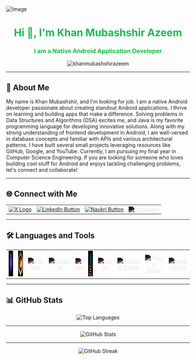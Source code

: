<div style="display: flex; justify-content: center; align-items: center; width: 100%;">
    <img src="https://github.com/user-attachments/assets/65ee6c06-50d8-424a-8e77-3ffb39e66f67" alt="Image" style="width: 100%; height: auto;">
</div>



<h1 align="center" style="color:#1DB954;">Hi 👋, I'm Khan Mubashshir Azeem</h1>
<h3 align="center" style="color:#0DC143;">I am a Native Android Application Developer</h3>

<p align="center">
    <img src="https://komarev.com/ghpvc/?username=khanmubashshirazeem&label=Profile%20views&color=1DB954&style=flat" alt="khanmubashshirazeem" />
</p>

---

## 🚀 About Me

My name is Khan Mubashshir, and I'm looking for job. I am a native Android developer passionate about creating standout Android applications. I thrive on learning and building apps that make a difference. Solving problems in Data Structures and Algorithms (DSA) excites me, and Java is my favorite programming language for developing innovative solutions. Along with my strong understanding of frontend development in Android, I am well-versed in database concepts and familiar with APIs and various architectural patterns. I have built several small projects leveraging resources like GitHub, Google, and YouTube. Currently, I am pursuing my final year in Computer Science Engineering. If you are looking for someone who loves building cool stuff for Android and enjoys tackling challenging problems, let's connect and collaborate!

---

## 🌐 Connect with Me

<table>
  <tr>
    <!-- X Link -->
    <td>
      <a href="https://x.com/KhanMubashshir9" target="blank">
        <img src="https://img.freepik.com/free-vector/twitter-app-new-logo-x-black-background_1017-45425.jpg?ga=GA1.1.1240112832.1725425929&semt=ais_hybrid" alt="X Logo" width="50" height="50">
      </a>
    </td>
        <td>
      <a href="https://www.linkedin.com/in/khanmubashshir/" target="blank">
        <img src="https://img.shields.io/badge/linkedin-0A66C2?style=for-the-badge&logo=linkedin&logoColor=white" alt="LinkedIn Button" height="50">
      </a>
    </td>
        <td>
      <a href="https://www.naukri.com/mnjuser/profile?id=&altresid" target="blank">
        <img src="https://play-lh.googleusercontent.com/76gEFhQto5xMHr2Qf8nWLvm1s0O60clhkwHvxQDSeI3hthf7Zs05JJQeyg5H347DGQ" alt="Naukri Button" width="50" height="50">
      </a>
    </td>
        <td>
      <a href="https://www.instagram.com/mr.mubashshir__khan/" target="blank">
        <img align="center" src="https://raw.githubusercontent.com/rahuldkjain/github-profile-readme-generator/master/src/images/icons/Social/instagram.svg" alt="Instagram" height="30" width="40" style="filter: invert(100%); transition: transform 0.3s ease;" onmouseover="this.style.transform='scale(1.2)';" onmouseout="this.style.transform='scale(1)';"/>
      </a>
    </td>
  </tr>
</table>

---

## 🛠 Languages and Tools

<table>
  <tr>
    <td align="center">
      <a href="https://developer.android.com" target="_blank" rel="noreferrer">
        <img src="https://raw.githubusercontent.com/devicons/devicon/master/icons/android/android-original-wordmark.svg" alt="Android" width="80" height="70" style="filter: invert(100%); transition: transform 0.3s ease;" onmouseover="this.style.transform='scale(1.2)';" onmouseout="this.style.transform='scale(1)';"/>
      </a>
    </td>
    <td align="center">
      <a href="https://www.cprogramming.com/" target="_blank" rel="noreferrer">
        <img src="https://raw.githubusercontent.com/devicons/devicon/master/icons/c/c-original.svg" alt="C" width="80" height="70" style="filter: invert(100%); transition: transform 0.3s ease;" onmouseover="this.style.transform='scale(1.2)';" onmouseout="this.style.transform='scale(1)';"/>
      </a>
    </td>
    <td align="center">
      <a href="https://www.figma.com/" target="_blank" rel="noreferrer">
        <img src="https://www.vectorlogo.zone/logos/figma/figma-icon.svg" alt="Figma" width="80" height="70" style="filter: invert(100%); transition: transform 0.3s ease;" onmouseover="this.style.transform='scale(1.2)';" onmouseout="this.style.transform='scale(1)';"/>
      </a>
    </td>
    <td align="center">
      <a href="https://firebase.google.com/" target="_blank" rel="noreferrer">
        <img src="https://www.vectorlogo.zone/logos/firebase/firebase-icon.svg" alt="Firebase" width="80" height="70" style="filter: invert(100%); transition: transform 0.3s ease;" onmouseover="this.style.transform='scale(1.2)';" onmouseout="this.style.transform='scale(1)';"/>
      </a>
    </td>
    <td align="center">
      <a href="https://git-scm.com/" target="_blank" rel="noreferrer">
        <img src="https://www.vectorlogo.zone/logos/git-scm/git-scm-icon.svg" alt="Git" width="80" height="70" style="filter: invert(100%); transition: transform 0.3s ease;" onmouseover="this.style.transform='scale(1.2)';" onmouseout="this.style.transform='scale(1)';"/>
      </a>
    </td>
    <td align="center">
      <a href="https://www.java.com" target="_blank" rel="noreferrer">
        <img src="https://raw.githubusercontent.com/devicons/devicon/master/icons/java/java-original.svg" alt="Java" width="80" height="70" style="filter: invert(100%); transition: transform 0.3s ease;" onmouseover="this.style.transform='scale(1.2)';" onmouseout="this.style.transform='scale(1)';"/>
      </a>
    </td>
    <td align="center">
      <a href="https://kotlinlang.org" target="_blank" rel="noreferrer">
        <img src="https://www.vectorlogo.zone/logos/kotlinlang/kotlinlang-icon.svg" alt="Kotlin" width="80" height="70" style="filter: invert(100%); transition: transform 0.3s ease;" onmouseover="this.style.transform='scale(1.2)';" onmouseout="this.style.transform='scale(1)';"/>
      </a>
    </td>
    <td align="center">
      <a href="https://developer.android.com/studio" target="_blank" rel="noreferrer">
        <img src="https://img.icons8.com/?size=48&id=1LAX3PYMg2iA&format=png" alt="Android Studio" width="80" height="70" style="filter: invert(100%); transition: transform 0.3s ease;" onmouseover="this.style.transform='scale(1.2)';" onmouseout="this.style.transform='scale(1)';"/>
      </a>
    </td>
    <td align="center">
      <a href="https://visualstudio.microsoft.com/" target="_blank" rel="noreferrer">
        <img src="https://code.visualstudio.com/assets/images/code-stable.png" alt="Visual Studio" width="80" height="70" style="filter: invert(100%); transition: transform 0.3s ease;" onmouseover="this.style.transform='scale(1.2)';" onmouseout="this.style.transform='scale(1)';"/>
      </a>
    </td>
    <td align="center">
      <a href="https://www.jetbrains.com/idea/" target="_blank" rel="noreferrer">
        <img src="https://upload.wikimedia.org/wikipedia/commons/9/9c/IntelliJ_IDEA_Icon.svg" alt="IntelliJ IDEA" width="80" height="70" style="filter: invert(100%); transition: transform 0.3s ease;" onmouseover="this.style.transform='scale(1.2)';" onmouseout="this.style.transform='scale(1)';"/>
      </a>
    </td>
  </tr>
</table>



---

## 📊 GitHub Stats

<p align="center">
    <img src="https://github-readme-stats.vercel.app/api/top-langs?username=khanmubashshirazeem&show_icons=true&locale=en&layout=compact&theme=dark" alt="Top Languages" height="195" width="495" style="transition: transform 0.3s ease;" onmouseover="this.style.transform='scale(1.05)';" onmouseout="this.style.transform='scale(1)';"/>
</p>

---

<p align="center">
    <img src="https://github-readme-stats.vercel.app/api?username=khanmubashshirazeem&show_icons=true&locale=en&theme=dark" alt="GitHub Stats" height="195" width="495" style="transition: transform 0.3s ease;" onmouseover="this.style.transform='scale(1.05)';" onmouseout="this.style.transform='scale(1)';"/>
</p>

---

<p align="center">
    <img src="https://github-readme-streak-stats.herokuapp.com/?user=khanmubashshirazeem&theme=dark" alt="GitHub Streak" height="195" width="495" style="transition: transform 0.3s ease;" onmouseover="this.style.transform='scale(1.05)';" onmouseout="this.style.transform='scale(1)';"/>
</p>


